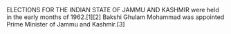 ELECTIONS FOR THE INDIAN STATE OF JAMMU AND KASHMIR were held in the early months of 1962.[1][2] Bakshi Ghulam Mohammad was appointed Prime Minister of Jammu and Kashmir.[3]
